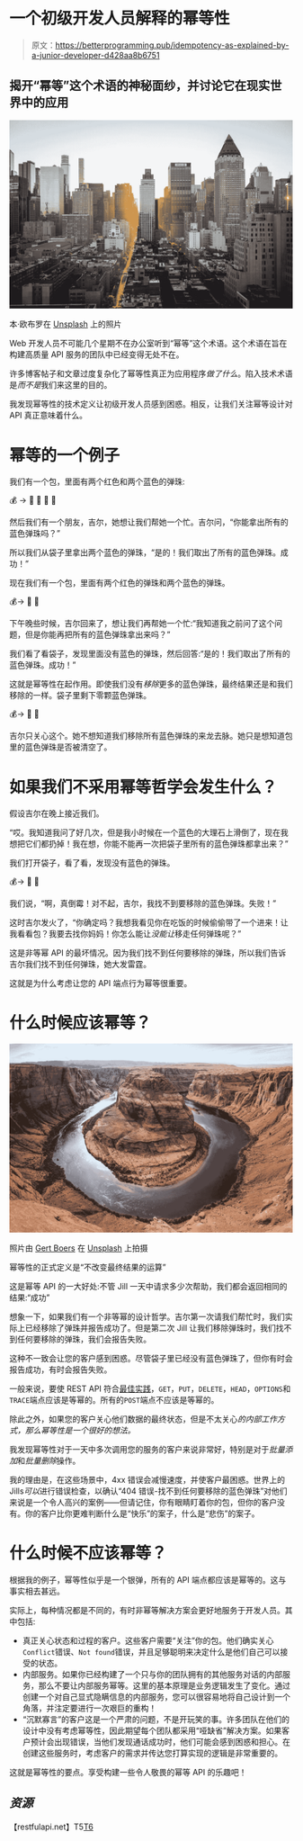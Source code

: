 # 一个初级开发人员解释的幂等性

> 原文：<https://betterprogramming.pub/idempotency-as-explained-by-a-junior-developer-d428aa8b6751>

## 揭开“幂等”这个术语的神秘面纱，并讨论它在现实世界中的应用

![](img/d7d1ad57971b3778f907774f6d1e0b29.png)

本·欧布罗在 [Unsplash](https://unsplash.com/s/photos/city?utm_source=unsplash&utm_medium=referral&utm_content=creditCopyText) 上的照片

Web 开发人员不可能几个星期不在办公室听到“幂等”这个术语。这个术语在旨在构建高质量 API 服务的团队中已经变得无处不在。

许多博客帖子和文章过度复杂化了幂等性真正为应用程序*做了什么*。陷入技术术语是*而不是*我们来这里的目的。

我发现幂等性的技术定义让初级开发人员感到困惑。相反，让我们关注幂等设计对 API 真正意味着什么。

# 幂等的一个例子

我们有一个包，里面有两个红色和两个蓝色的弹珠:

💰 → 🔴 🔴 🔵 🔵

然后我们有一个朋友，吉尔，她想让我们帮她一个忙。吉尔问，“你能拿出所有的蓝色弹珠吗？”

所以我们从袋子里拿出两个蓝色的弹珠，“是的！我们取出了所有的蓝色弹珠。成功！”

现在我们有一个包，里面有两个红色的弹珠和两个蓝色的弹珠。

💰→ 🔴 🔴

下午晚些时候，吉尔回来了，想让我们再帮她一个忙:“我知道我之前问了这个问题，但是你能再把所有的蓝色弹珠拿出来吗？”

我们看了看袋子，发现里面没有蓝色的弹珠，然后回答:“是的！我们取出了所有的蓝色弹珠。成功！”

这就是幂等性在起作用。即使我们没有*移除*更多的蓝色弹珠，最终结果还是和我们移除的一样。袋子里剩下零颗蓝色弹珠。

💰→ 🔴 🔴

吉尔只关心这个。她不想知道我们移除所有蓝色弹珠的来龙去脉。她只是想知道包里的蓝色弹珠是否被清空了。

# 如果我们不采用幂等哲学会发生什么？

假设吉尔在晚上接近我们。

“哎。我知道我问了好几次，但是我小时候在一个蓝色的大理石上滑倒了，现在我想把它们都扔掉！我在想，你能不能再一次把袋子里所有的蓝色弹珠都拿出来？”

我们打开袋子，看了看，发现没有蓝色的弹珠。

💰→ 🔴 🔴

我们说，“啊，真倒霉！对不起，吉尔，我找不到要移除的蓝色弹珠。失败！”

这时吉尔发火了，“你确定吗？我想我看见你在吃饭的时候偷偷带了一个进来！让我看看包？我要去找你妈妈！你怎么能让*没能让*移走任何弹珠呢？”

这是非等幂 API 的最坏情况。因为我们找不到任何要移除的弹珠，所以我们告诉吉尔我们找不到任何弹珠，她大发雷霆。

这就是为什么考虑让您的 API 端点行为幂等很重要。

# **什么时候应该幂等？**

![](img/45e7f3fb41a81c46467eaadea4b16c7c.png)

照片由 [Gert Boers](https://unsplash.com/@geboers?utm_source=unsplash&utm_medium=referral&utm_content=creditCopyText) 在 [Unsplash](https://unsplash.com/s/photos/national-park?utm_source=unsplash&utm_medium=referral&utm_content=creditCopyText) 上拍摄

幂等性的正式定义是“不改变最终结果的运算”

这是幂等 API 的一大好处:不管 Jill 一天中请求多少次帮助，我们都会返回相同的结果:“成功”

想象一下，如果我们有一个非等幂的设计哲学。吉尔第一次请我们帮忙时，我们实际上已经移除了弹珠并报告成功了。但是第二次 Jill 让我们移除弹珠时，我们找不到任何要移除的弹珠，我们会报告失败。

这种不一致会让您的客户感到困惑。尽管袋子里已经没有蓝色弹珠了，但你有时会报告成功，有时会报告失败。

一般来说，要使 REST API 符合[最佳实践](https://restfulapi.net/idempotent-rest-apis/)，`GET`，`PUT`，`DELETE`，`HEAD`，`OPTIONS`和`TRACE`端点应该是等幂的。所有的`POST`端点不应该是等幂的。

除此之外，如果您的客户关心他们数据的最终状态，但是不太关心*的内部工作方式，那么幂等性是一个很好的想法。*

我发现幂等性对于一天中多次调用您的服务的客户来说非常好，特别是对于*批量添加*和*批量删除*操作。

我的理由是，在这些场景中，4xx 错误会减慢速度，并使客户最困惑。世界上的 Jills*可以*进行错误检查，以确认“404 错误-找不到任何要移除的蓝色弹珠”对他们来说是一个令人高兴的案例——但请记住，你有眼睛盯着你的包，但你的客户没有。你的客户比你更难判断什么是“快乐”的案子，什么是“悲伤”的案子。

# **什么时候不应该幂等？**

根据我的例子，幂等性似乎是一个银弹，所有的 API 端点都应该是幂等的。这与事实相去甚远。

实际上，每种情况都是不同的，有时非幂等解决方案会更好地服务于开发人员。其中包括:

*   真正关心状态和过程的客户。这些客户需要“关注”你的包。他们确实关心`Conflict`错误、`Not found`错误，并且足够聪明来决定什么是他们自己可以接受的状态。
*   内部服务。如果你已经构建了一个只与你的团队拥有的其他服务对话的内部服务，那么不要让内部服务幂等。这里的基本原理是业务逻辑发生了变化。通过创建一个对自己显式隐瞒信息的内部服务，您可以很容易地将自己设计到一个角落，并注定要进行一次艰巨的重构！
*   “沉默寡言”的客户这是一个严肃的问题，不是开玩笑的事。许多团队在他们的设计中没有考虑幂等性，因此期望每个团队都采用“哑缺省”解决方案。如果客户预计会出现错误，当他们发现通话成功时，他们可能会感到困惑和担心。在创建这些服务时，考虑客户的需求并传达您打算实现的逻辑是非常重要的。

这就是幂等性的要点。享受构建一些令人敬畏的幂等 API 的乐趣吧！

## *资源*

【restfulapi.net】T5[T6](http://restfulapi.net)